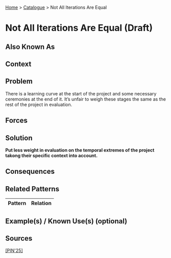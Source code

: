 [Home](../README.md) > [Catalogue](../Patterns_catalogue.md) > Not All Iterations Are Equal

# Not All Iterations Are Equal (Draft)

## Also Known As

## Context

## Problem

There is a learning curve at the start of the project and some necessary ceremonies at the end of it. It’s unfair to weigh these stages the same as the rest of the project in evaluation.

## Forces

## Solution

**Put less weight in evaluation on the temporal extremes of the project takong their specific context into account.**

## Consequences

## Related Patterns

|Pattern  | Relation |
|--|--|
 
## Example(s) / Known Use(s) (optional) 

## Sources

[[PIN'25]](../References.md)